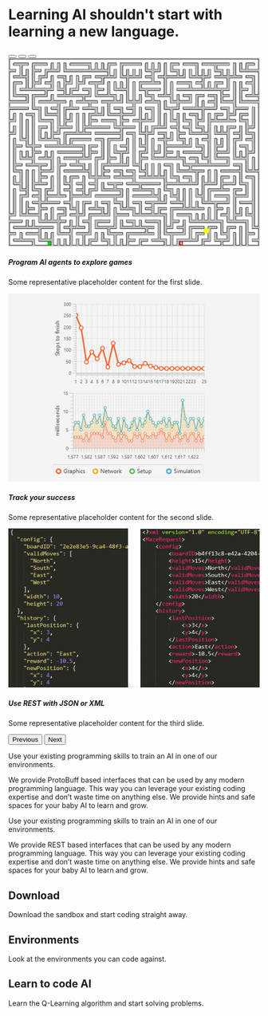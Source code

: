 # Learning AI shouldn't start with learning a new language.

  <div id="carouselExampleCaptions" class="carousel slide" data-bs-theme="dark">
          <div class="carousel-indicators">
              <button type="button" data-bs-target="#carouselExampleCaptions" data-bs-slide-to="0" class="active" aria-current="true" aria-label="Slide 1"></button>
              <button type="button" data-bs-target="#carouselExampleCaptions" data-bs-slide-to="1" aria-label="Slide 2"></button>
              <button type="button" data-bs-target="#carouselExampleCaptions" data-bs-slide-to="2" aria-label="Slide 3"></button>
          </div>
          <div class="carousel-inner">
              <div class="carousel-item active">
                  <img src="images/carousel1.png" class="d-block mx-auto" alt="...">
                  <div class="carousel-caption d-none d-md-block">
                      <h5>Program AI agents to explore games</h5>
                      <p>Some representative placeholder content for the first slide.</p>
                  </div>
              </div>
              <div class="carousel-item">
                  <img src="images/carousel2.png" class="d-block mx-auto" alt="...">
                  <div class="carousel-caption d-none d-md-block">
                      <h5>Track your success</h5>
                      <p>Some representative placeholder content for the second slide.</p>
                  </div>
              </div>
              <div class="carousel-item">
                  <img src="images/carousel3.png" class="d-block mx-auto" alt="...">
                  <div class="carousel-caption d-none d-md-block">
                      <h5>Use REST with JSON or XML</h5>
                      <p>Some representative placeholder content for the third slide.</p>
                  </div>
              </div>
          </div>
          <button class="carousel-control-prev" type="button" data-bs-target="#carouselExampleCaptions" data-bs-slide="prev">
              <span class="carousel-control-prev-icon" aria-hidden="true"></span>
              <span class="visually-hidden">Previous</span>
          </button>
          <button class="carousel-control-next" type="button" data-bs-target="#carouselExampleCaptions" data-bs-slide="next">
              <span class="carousel-control-next-icon" aria-hidden="true"></span>
              <span class="visually-hidden">Next</span>
          </button>
      </div>



Use your existing programming skills to train an AI in one of our environments.

We provide ProtoBuff based interfaces that can be used by any modern programming language. This way you can leverage
your existing coding expertise and don’t waste time on anything else. We provide hints and safe spaces for your baby AI
to learn and grow.

Use your existing programming skills to train an AI in one of our environments.

We provide REST based interfaces that can be used by any modern programming language. This way you can leverage your
existing coding expertise and don’t waste time on anything else. We provide hints and safe spaces for your baby AI to
learn and grow.

<div class="container text-center">
<div class="row align-items-start">
<div class="col">

## Download

Download the sandbox and start coding straight away.

</div>
<div class="col">

## Environments

Look at the environments you can code against.

</div>
<div class="col">

## Learn to code AI

Learn the Q-Learning algorithm and start solving problems.

</div>
</div>
</div>






